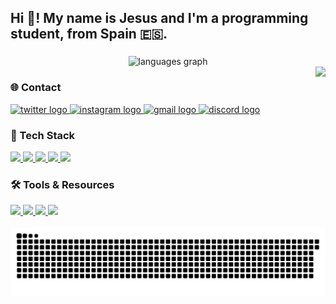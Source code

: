 <h2 align="left">Hi 👋! My name is Jesus and I'm a programming student, from Spain 🇪🇸.</h2>

###

<div align="center">
  <img src="https://github-readme-stats.vercel.app/api/top-langs?username=jesuuslopeez&locale=en&hide_title=false&layout=compact&card_width=320&langs_count=5&theme=codeSTACKr&hide_border=false" height="150" alt="languages graph"  />
</div>

<img align="right" height="150" src="https://avatars.githubusercontent.com/u/182476250?v=4"  />

### 🌐 Contact
<div align="left">
  <a href="https://x.com/jesuuslopeez_" target="_blank">
    <img src="https://img.shields.io/badge/Twitter-jesuuslopeez-1DA1F2?style=for-the-badge&logo=twitter&logoColor=white&labelColor=101010" height="35" alt="twitter logo"  />
  </a>
  <a href="https://www.instagram.com/jesuus.lopeez/" target="_blank">
    <img src="https://img.shields.io/badge/Instagram-jesuus.lopeez-E4405F?style=for-the-badge&logo=instagram&logoColor=white&labelColor=101010" height="35" alt="instagram logo"  />
  </a>
  <a href="mailto:jesuuslopeezp@gmail.com">
    <img src="https://img.shields.io/badge/Gmail-jesuuslopeezp@gmail.com-D14836?style=for-the-badge&logo=gmail&logoColor=white&labelColor=101010" height="35" alt="gmail logo" />
  </a>
  <a href="http://discord.com/users/664054032343498794" target="_blank">
    <img src="https://img.shields.io/badge/Discord-jesuuslopeez-5865F2?style=for-the-badge&logo=discord&logoColor=white&labelColor=101010" height="35" alt="discord logo"  />
  </a>
</div>

### 🚀 Tech Stack  
<div align="left">
  <a href="https://www.python.org/" target="_blank">
    <img src="https://img.shields.io/badge/Python-3776AB?style=for-the-badge&logo=python&logoColor=white" height="35">
  </a>
  <a href="https://kotlinlang.org/" target="_blank">
    <img src="https://img.shields.io/badge/Kotlin-7F52FF?style=for-the-badge&logo=kotlin&logoColor=white" height="35">
  </a>
  <a href="https://developer.mozilla.org/en-US/docs/Web/HTML" target="_blank">
    <img src="https://img.shields.io/badge/HTML5-E34F26?style=for-the-badge&logo=html5&logoColor=white" height="35">
  </a>
  <a href="https://developer.mozilla.org/en-US/docs/Web/CSS" target="_blank">
    <img src="https://img.shields.io/badge/CSS3-1572B6?style=for-the-badge&logo=css3&logoColor=white" height="35">
  </a>
  <a href="https://developer.mozilla.org/en-US/docs/Web/JavaScript" target="_blank">
    <img src="https://img.shields.io/badge/JavaScript-F7DF1E?style=for-the-badge&logo=javascript&logoColor=black" height="35">
  </a>
</div>

### 🛠️ Tools & Resources  
<div align="left">
  <a href="https://code.visualstudio.com/" target="_blank">
    <img src="https://img.shields.io/badge/VS%20Code-007ACC?style=for-the-badge&logo=visual-studio-code&logoColor=white" height="35">
  </a>
  <a href="https://www.jetbrains.com/idea/" target="_blank">
    <img src="https://img.shields.io/badge/IntelliJ%20IDEA-000000?style=for-the-badge&logo=intellij-idea&logoColor=white" height="35">
  </a>
  <a href="https://www.jetbrains.com/pycharm/" target="_blank">
    <img src="https://img.shields.io/badge/PyCharm-3776AB?style=for-the-badge&logo=pycharm&logoColor=white" height="35">
  </a>
  <a href="https://git-scm.com/" target="_blank">
    <img src="https://img.shields.io/badge/Git-F05032?style=for-the-badge&logo=git&logoColor=white" height="35">
  </a>
</div>

<br clear="both">

<img src="assets/snake.svg" alt="Snake animation" />

###

<!--
  🛸 You found the secret! Keep coding and never stop learning. 🚀
-->

